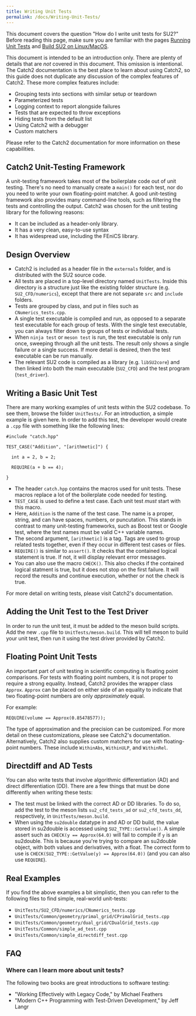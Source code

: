 ```yaml
---
title: Writing Unit Tests
permalink: /docs/Writing-Unit-Tests/
---
```


This document covers the question "How do I write unit tests for SU2?"
Before reading this page, make sure you are familiar with the pages
[Running Unit Tests](/docs_v7/Running-Unit-Tests/) and 
[Build SU2 on Linux/MacOS](/docs_v7/Build-SU2-Linux-MacOS/).

This document is intended to be an introduction only. There are plenty of
details that are *not* covered in this document.  This omission is
intentional.  The Catch2 documentation is the best place to learn about
using Catch2, so this guide does not duplicate any discussion of the 
complex features of Catch2. These more complex features include:

+ Grouping tests into sections with similar setup or teardown 
+ Parameterized tests
+ Logging context to report alongside failures
+ Tests that are expected to throw exceptions
+ Hiding tests from the default list
+ Using Catch2 with a debugger
+ Custom matchers

Please refer to the Catch2 documentation for more information on these
capabilities.

## Catch2 Unit-Testing Framework

A unit-testing framework takes most of the boilerplate code out of unit
testing. There's no need to manually create a `main()` for each test,
nor do you need to write your own floating-point matcher. A good unit-testing
framework also provides many command-line tools, such as filtering the tests
and controlling the output.
Catch2 was chosen for the unit testing library for the following reasons:

+ It can be included as a header-only library.
+ It has a very clean, easy-to-use syntax
+ It has widespread use, including the FEniCS library.

## Design Overview

+ Catch2 is included as a header file in the `externals` folder, and is
  distributed with the SU2 source code.
+ All tests are placed in a top-level directory named `UnitTests`.  Inside this directory is a structure just like the existing folder structure (e.g. `SU2_CFD/numerics`), except that there are not separate `src` and `include` folders.
+ Tests are grouped by class, and put in files such as `CNumerics_tests.cpp`.
+ A single test executable is compiled and run, as opposed to a separate test executable for each group of tests.  With the single test executable, you can always filter down to groups of tests or individual tests.
+ When `ninja test` or `meson test` is run, the test executable is only run once, sweeping through all the unit tests.  The result only shows a single failure or a single success.  If more detail is desired, then the test executable can be run manually.
+ The relevant SU2 code is compiled as a library (e.g. `libSU2core`) and then linked into both the main executable (`SU2_CFD`) and the test program (`test_driver`).

## Writing a Basic Unit Test 

There are many working examples of unit tests within the SU2 codebase.
To see them, browse the folder `UnitTests/`.  For an introduction, a simple
example is given here.  In order to add this test, the developer would create
a `.cpp` file with something like the following lines:

```
#include "catch.hpp"

TEST_CASE("Addition", "[arithmetic]") {

  int a = 2, b = 2;
 
  REQUIRE(a + b == 4);

}
```

+ The header `catch.hpp` contains the macros used for unit tests.  These
  macros replace a lot of the boilerplate code needed for testing.
+ `TEST_CASE` is used to define a test case. Each unit test *must* start with
  this macro.
+ Here, `Addition` is the name of the test case.  The name is a proper,
  string, and can have spaces, numbers, or puncutation.  This stands in
  contrast to many unit-testing frameworks, such as Boost test or Google
  test, where the test names must be valid C++ variable names.
+ The second argument, `[arithmetic]` is a tag.  Tags are used to group
  related tests together, even if they occur in different test cases or
  files.
+ `REQUIRE()` is similar to `assert()`.  It checks that the contained logical
  statement is true.  If not, it will display relevant error messages.
+ You can also use the macro `CHECK()`.  This also checks if the contained
  logical statment is true, but it does not stop on the first failure.  It
  will record the results and continue execution, whether or not the check
  is true.

For more detail on writing tests, please visit Catch2's documentation.

## Adding the Unit Test to the Test Driver

In order to run the unit test, it must be added to the meson build scripts.
Add the new `.cpp` file to `UnitTests/meson.build`. This will tell meson
to build your unit test, then run it using the test driver provided by Catch2.

## Floating Point Unit Tests

An important part of unit testing in scientific computing is floating
point comparisons. For tests with floating point numbers, it is not proper
to require a strong equality. Instead, Catch2 provides the wrapper
class `Approx`. `Approx` can be placed on either side of an equality
to indicate that two floating-point numbers are only *approximately* equal.

For example:
```
REQUIRE(volume == Approx(0.85478577));
```

The type of approximation and the precision can be customized.  For more
detail on these customizations, please see Catch2's documentation. 
Alternatively, Catch2 also supplies custom matchers for use with
floating-point numbers.  These include `WithinAbs`, `WithinULP`,
and `WithinRel`.

## Directdiff and AD Tests

You can also write tests that involve algorithmic differentiation (AD)
and direct differentiation (DD). There are a few things that must be done
differently when writing these tests:

- The test must be linked with the correct AD or DD libraries.  To do
  so, add the test to the meson lists `su2_cfd_tests_ad` or
  `su2_cfd_tests_dd`, respectively, in `UnitTests/meson.build`.
- When using the `su2double` datatype in and AD or DD build, the value
  stored in su2double is accessed using `SU2_TYPE::GetValue()`.  A simple
  assert such as `CHECK(y == Approx(64.0)` will fail to compile
  if `y` is an su2double. This is because you're trying to compare an
  su2double object, with both values and derivatives, with a float. The
  correct form to use is `CHECK(SU2_TYPE::GetValue(y) == Approx(64.0))`
  (and you can also use `REQUIRE`).

## Real Examples

If you find the above examples a bit simplistic, then you can refer to the
following files to find simple, real-world unit-tests:

- `UnitTests/SU2_CFD/numerics/CNumerics_tests.cpp`
- `UnitTests/Common/geometry/primal_grid/CPrimalGrid_tests.cpp`
- `UnitTests/Common/geometry/dual_grid/CDualGrid_tests.cpp`
- `UnitTests/Common/simple_ad_test.cpp`
- `UnitTests/Common/simple_directdiff_test.cpp`

## FAQ

### Where can I learn more about unit tests?

The following two books are great introductions to software testing:

+ "Working Effectively with Legacy Code," by Michael Feathers
+ "Modern C++ Programming with Test-Driven Development," by Jeff Langr
